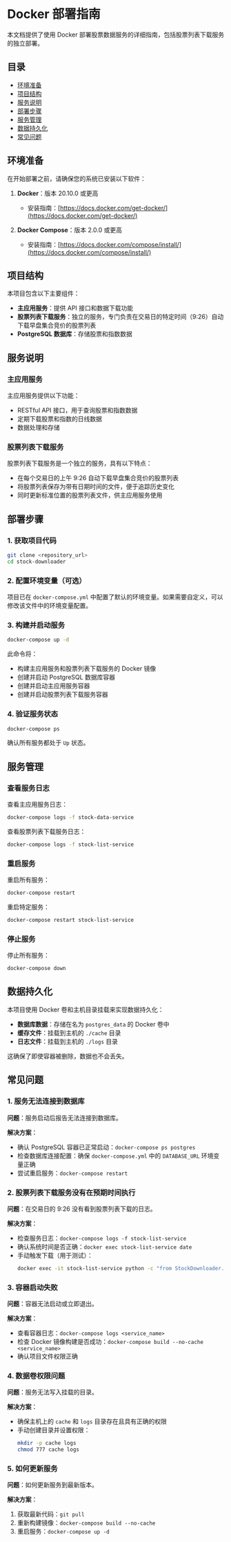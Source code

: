 # Docker 部署指南

本文档提供了使用 Docker 部署股票数据服务的详细指南，包括股票列表下载服务的独立部署。

## 目录

- [环境准备](#环境准备)
- [项目结构](#项目结构)
- [服务说明](#服务说明)
- [部署步骤](#部署步骤)
- [服务管理](#服务管理)
- [数据持久化](#数据持久化)
- [常见问题](#常见问题)

## 环境准备

在开始部署之前，请确保您的系统已安装以下软件：

1. **Docker**：版本 20.10.0 或更高
   - 安装指南：[https://docs.docker.com/get-docker/](https://docs.docker.com/get-docker/)

2. **Docker Compose**：版本 2.0.0 或更高
   - 安装指南：[https://docs.docker.com/compose/install/](https://docs.docker.com/compose/install/)

## 项目结构

本项目包含以下主要组件：

- **主应用服务**：提供 API 接口和数据下载功能
- **股票列表下载服务**：独立的服务，专门负责在交易日的特定时间（9:26）自动下载早盘集合竞价的股票列表
- **PostgreSQL 数据库**：存储股票和指数数据

## 服务说明

### 主应用服务

主应用服务提供以下功能：

- RESTful API 接口，用于查询股票和指数数据
- 定期下载股票和指数的日线数据
- 数据处理和存储

### 股票列表下载服务

股票列表下载服务是一个独立的服务，具有以下特点：

- 在每个交易日的上午 9:26 自动下载早盘集合竞价的股票列表
- 将股票列表保存为带有日期时间的文件，便于追踪历史变化
- 同时更新标准位置的股票列表文件，供主应用服务使用

## 部署步骤

### 1. 获取项目代码

```bash
git clone <repository_url>
cd stock-downloader
```

### 2. 配置环境变量（可选）

项目已在 `docker-compose.yml` 中配置了默认的环境变量。如果需要自定义，可以修改该文件中的环境变量配置。

### 3. 构建并启动服务

```bash
docker-compose up -d
```

此命令将：
- 构建主应用服务和股票列表下载服务的 Docker 镜像
- 创建并启动 PostgreSQL 数据库容器
- 创建并启动主应用服务容器
- 创建并启动股票列表下载服务容器

### 4. 验证服务状态

```bash
docker-compose ps
```

确认所有服务都处于 `Up` 状态。

## 服务管理

### 查看服务日志

查看主应用服务日志：

```bash
docker-compose logs -f stock-data-service
```

查看股票列表下载服务日志：

```bash
docker-compose logs -f stock-list-service
```

### 重启服务

重启所有服务：

```bash
docker-compose restart
```

重启特定服务：

```bash
docker-compose restart stock-list-service
```

### 停止服务

停止所有服务：

```bash
docker-compose down
```

## 数据持久化

本项目使用 Docker 卷和主机目录挂载来实现数据持久化：

- **数据库数据**：存储在名为 `postgres_data` 的 Docker 卷中
- **缓存文件**：挂载到主机的 `./cache` 目录
- **日志文件**：挂载到主机的 `./logs` 目录

这确保了即使容器被删除，数据也不会丢失。

## 常见问题

### 1. 服务无法连接到数据库

**问题**：服务启动后报告无法连接到数据库。

**解决方案**：
- 确认 PostgreSQL 容器已正常启动：`docker-compose ps postgres`
- 检查数据库连接配置：确保 `docker-compose.yml` 中的 `DATABASE_URL` 环境变量正确
- 尝试重启服务：`docker-compose restart`

### 2. 股票列表下载服务没有在预期时间执行

**问题**：在交易日的 9:26 没有看到股票列表下载的日志。

**解决方案**：
- 检查服务日志：`docker-compose logs -f stock-list-service`
- 确认系统时间是否正确：`docker exec stock-list-service date`
- 手动触发下载（用于测试）：
  ```bash
  docker exec -it stock-list-service python -c "from StockDownloader.src.services.stock_list_service import download_stock_list_task; download_stock_list_task()"
  ```

### 3. 容器启动失败

**问题**：容器无法启动或立即退出。

**解决方案**：
- 查看容器日志：`docker-compose logs <service_name>`
- 检查 Docker 镜像构建是否成功：`docker-compose build --no-cache <service_name>`
- 确认项目文件权限正确

### 4. 数据卷权限问题

**问题**：服务无法写入挂载的目录。

**解决方案**：
- 确保主机上的 `cache` 和 `logs` 目录存在且具有正确的权限
- 手动创建目录并设置权限：
  ```bash
  mkdir -p cache logs
  chmod 777 cache logs
  ```

### 5. 如何更新服务

**问题**：如何更新服务到最新版本。

**解决方案**：
1. 获取最新代码：`git pull`
2. 重新构建镜像：`docker-compose build --no-cache`
3. 重启服务：`docker-compose up -d`